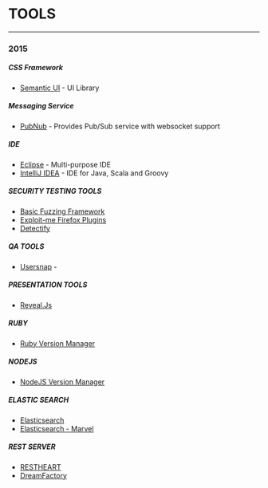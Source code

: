 # TOOLS

---

### 2015

##### CSS Framework

+   [Semantic UI](http://semantic-ui.com) - UI Library

##### Messaging Service

+   [PubNub](https://www.pubnub.com/) - Provides Pub/Sub service with websocket support

##### IDE

+   [Eclipse](https://eclipse.org/) - Multi-purpose IDE
+   [IntelliJ IDEA](https://www.jetbrains.com/idea/) - IDE for Java, Scala and Groovy

##### SECURITY TESTING TOOLS

+   [Basic Fuzzing Framework](https://www.cert.org/vulnerability-analysis/tools/bff.cfm)
+   [Exploit-me Firefox Plugins](https://addons.mozilla.org/en-us/firefox/user/security-compass/)
+   [Detectify](https://detectify.com/)

##### QA TOOLS

+   [Usersnap](https://usersnap.com/) - 

##### PRESENTATION TOOLS

+   [Reveal.Js](http://lab.hakim.se/reveal-js/#/)

##### RUBY

+   [Ruby Version Manager](http://rvm.io/)

##### NODEJS

+   [NodeJS Version Manager](https://github.com/creationix/nvm)

##### ELASTIC SEARCH

+   [Elasticsearch](https://www.elastic.co/)
+   [Elasticsearch - Marvel](https://www.elastic.co/products/marvel)

##### REST SERVER

+   [RESTHEART](http://restheart.org/)
+   [DreamFactory](http://www.dreamfactory.com/)